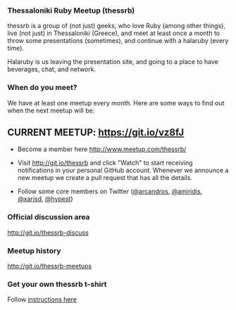 ### Thessaloniki Ruby Meetup (thessrb)

thessrb is a group of (not just) geeks, who love Ruby (among other things),
live (not just) in Thessaloniki (Greece), and meet at least once a month to
throw some presentations (sometimes), and continue with a halaruby (every time).

Halaruby is us leaving the presentation site, and going to a place to have
beverages, chat, and network.

### When do you meet?

We have at least one meetup every month. Here are some ways to find out when the
next meetup will be:

## CURRENT MEETUP: https://git.io/vz8fJ

* Become a member here http://www.meetup.com/thessrb/

* Visit http://git.io/thessrb and click "Watch" to start receiving notifications
  in your personal GitHub account. Whenever we announce a new meetup we create a
  pull request that has all the details.

* Follow some core members on Twitter
  ([@arcandros](https://twitter.com/arcandros),
  [@amiridis](https://twitter.com/amiridis),
  [@xarisd](https://twitter.com/xarisd),
  [@hypest](https://twitter.com/hypest))

### Official discussion area

http://git.io/thessrb-discuss

### Meetup history

http://git.io/thessrb-meetups

### Get your own thessrb t-shirt

Follow [instructions here](https://gist.github.com/petros/6bd37a0f52ca12633b9f)
